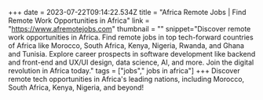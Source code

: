 +++
date = 2023-07-22T09:14:22.534Z
title = "Africa Remote Jobs | Find Remote Work Opportunities in Africa"
link = "https://www.afremotejobs.com"
thumbnail = ""
snippet="Discover remote work opportunities in Africa. Find remote jobs in top tech-forward countries of Africa like Morocco, South Africa, Kenya, Nigeria, Rwanda, and Ghana and Tunisia. Explore career prospects in software development like backend and front-end and UX/UI design, data science, AI, and more. Join the digital revolution in Africa today."
tags = ["jobs"," jobs in africa"]
+++
Discover remote tech opportunities in Africa's leading nations, including Morocco, South Africa, Kenya, Nigeria, and beyond!
